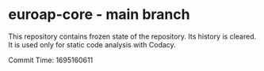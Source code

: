 # euroap-core - main branch

This repository contains frozen state of the repository.
Its history is cleared. It is used only for static code
analysis with Codacy.

Commit Time: 1695160611
